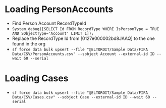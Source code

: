 # Loading PersonAccounts

-   Find Person Account RecordTypeId
-   `System.debug([SELECT Id FROM RecordType WHERE IsPersonType = TRUE AND SObjectType='Account' LIMIT 1]);`
-   Replace the RecordType Id from [0127e000002bd8JAAQ] to the one found in the org
-   `sf force data bulk upsert --file "@ELTOROIT/Sample Data/FIFA Data/CSV/PersonAccounts.csv" --sobject Account --external-id ID --wait 60 --serial`

# Loading Cases

-   `sf force data bulk upsert --file "@ELTOROIT/Sample Data/FIFA Data/CSV/Cases.csv" --sobject Case --external-id ID --wait 60 --serial`
